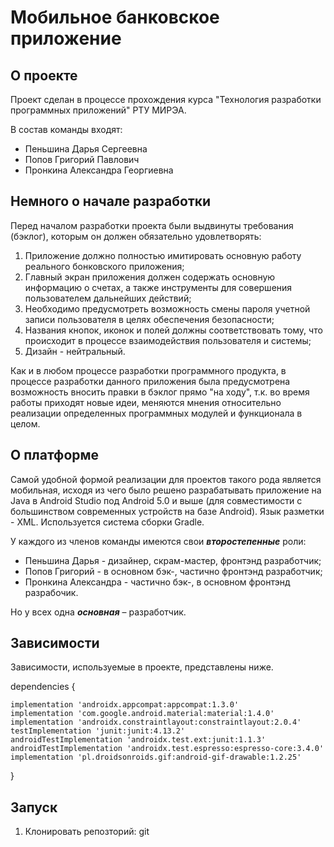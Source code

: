 # Мобильное банковское приложение
<!-- ABOUT THE PROJECT -->
## О проекте
Проект сделан в процессе прохождения курса "Технология разработки программных приложений" РТУ МИРЭА.

В состав команды входят:
* Пеньшина Дарья Сергеевна
* Попов Григорий Павлович
* Пронкина Александра Георгиевна
<!-- GETTING STARTED -->
## Немного о начале разработки
Перед началом разработки проекта были выдвинуты требования (бэклог), которым он должен обязательно удовлетворять:

1. Приложение должно полностью имитировать основную работу реального бонковского приложения;
2. Главный экран приложения должен содержать основную информацию о счетах, а также инструменты для совершения пользователем дальнейших действий;
3. Необходимо предусмотреть возможность смены пароля учетной записи пользователя в целях обеспечения безопасности;
4. Названия кнопок, иконок и полей должны соответствовать тому, что происходит в процессе взаимодействия пользователя и системы;
5. Дизайн - нейтральный.

Как и в любом процессе разработки программного продукта, в процессе разработки данного приложения была предусмотрена возможность вносить правки в бэклог прямо "на ходу", т.к. во время работы приходят новые идеи, меняются мнения относительно реализации определенных программных модулей и функционала в целом.
## О платформе
Самой удобной формой реализации для проектов такого рода является мобильная, исходя из чего было решено разрабатывать приложение на Java в Android Studio под Android 5.0 и выше (для совместимости с большинством современных устройств на базе Android). Язык разметки - XML. Используется система сборки Gradle.

У каждого из членов команды имеются свои ***второстепенные*** роли:
* Пеньшина Дарья - дизайнер, скрам-мастер, фронтэнд разработчик;
* Попов Григорий - в основном бэк-, частично фронтэнд разработчик;
* Пронкина Александра - частично бэк-, в основном фронтэнд разрабочик.

Но у всех одна ***основная*** – разработчик.
## Зависимости
Зависимости, используемые в проекте, представлены ниже.

dependencies {

    implementation 'androidx.appcompat:appcompat:1.3.0'
    implementation 'com.google.android.material:material:1.4.0'
    implementation 'androidx.constraintlayout:constraintlayout:2.0.4'
    testImplementation 'junit:junit:4.13.2'
    androidTestImplementation 'androidx.test.ext:junit:1.1.3'
    androidTestImplementation 'androidx.test.espresso:espresso-core:3.4.0'
    implementation 'pl.droidsonroids.gif:android-gif-drawable:1.2.25'
}

## Запуск
1. Клонировать репозторий:
    git 

